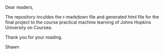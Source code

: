 Dear readers,
  
  
  The repository inculdes the r-markdown file and generated html file for the final project to the course practical machine learning of Johns Hopkins University on Coursea.

Thank you for your reading. 

Shawn

